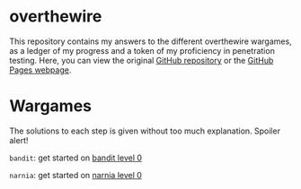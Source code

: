 # overthewire
This repository contains my answers to the different overthewire wargames, as a ledger of my progress and a token of my proficiency in penetration testing.  Here, you can view the original [GitHub repository](https://github.com/simonaertssen/overthewire) or the [GitHub Pages webpage](https://simonaertssen.github.io/overthewire/).

# Wargames
The solutions to each step is given without too much explanation. Spoiler alert!

`bandit`: get started on [bandit level 0](bandit/tasks/bandit0.md)

`narnia`: get started on [narnia level 0](narnia/tasks/narnia0.md)
